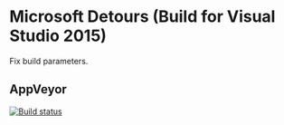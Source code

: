 # Microsoft Detours (Build for Visual Studio 2015)
Fix build parameters.

## AppVeyor
[![Build status](https://ci.appveyor.com/api/projects/status/52lft2psjd4r7ksl?svg=true)](https://ci.appveyor.com/project/gazf/microsoft-detours)

